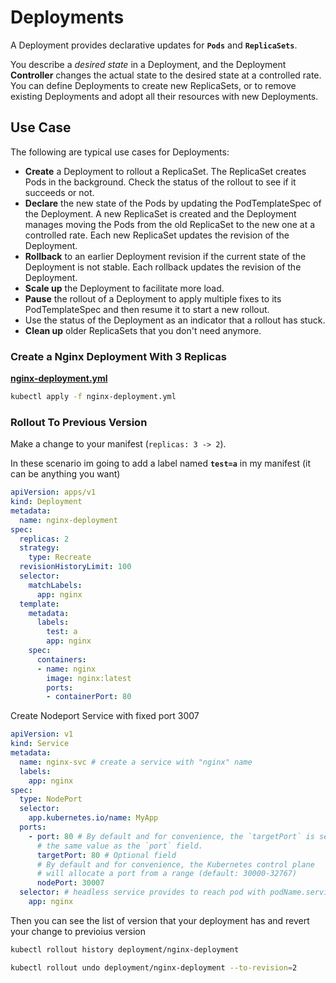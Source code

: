 # Deployments

A Deployment provides declarative updates for **`Pods`** and **`ReplicaSets`**.

You describe a *desired state* in a Deployment, and the Deployment **Controller** changes the actual state to the desired state at a controlled rate. You can define Deployments to create new ReplicaSets, or to remove existing Deployments and adopt all their resources with new Deployments.

## Use Case

The following are typical use cases for Deployments:

- **Create** a Deployment to rollout a ReplicaSet. The ReplicaSet creates Pods in the background. Check the status of the rollout to see if it succeeds or not.
- **Declare** the new state of the Pods by updating the PodTemplateSpec of the Deployment. A new ReplicaSet is created and the Deployment manages moving the Pods from the old ReplicaSet to the new one at a controlled rate. Each new ReplicaSet updates the revision of the Deployment.
- **Rollback** to an earlier Deployment revision if the current state of the Deployment is not stable. Each rollback updates the revision of the Deployment.
- **Scale up** the Deployment to facilitate more load.
- **Pause** the rollout of a Deployment to apply multiple fixes to its PodTemplateSpec and then resume it to start a new rollout.
- Use the status of the Deployment as an indicator that a rollout has stuck.
- **Clean up** older ReplicaSets that you don't need anymore.

### Create a Nginx Deployment With 3 Replicas

**[nginx-deployment.yml](/configs/deployments/nginx-deployment.yml)**

```bash
kubectl apply -f nginx-deployment.yml
```

### Rollout To Previous Version

Make a change to your manifest (`replicas: 3 -> 2`).

In these scenario im going to add a label named **`test=a`** in my manifest (it can be anything you want)

```yml
apiVersion: apps/v1
kind: Deployment
metadata:
  name: nginx-deployment
spec:
  replicas: 2
  strategy:
    type: Recreate
  revisionHistoryLimit: 100
  selector:
    matchLabels:
      app: nginx
  template:
    metadata:
      labels:
        test: a
        app: nginx
    spec:
      containers:
      - name: nginx
        image: nginx:latest
        ports:
        - containerPort: 80
```

Create Nodeport Service with fixed port 3007

```yml
apiVersion: v1
kind: Service
metadata:
  name: nginx-svc # create a service with "nginx" name
  labels:
    app: nginx
spec:
  type: NodePort
  selector:
    app.kubernetes.io/name: MyApp
  ports:
    - port: 80 # By default and for convenience, the `targetPort` is set to
      # the same value as the `port` field.
      targetPort: 80 # Optional field
      # By default and for convenience, the Kubernetes control plane
      # will allocate a port from a range (default: 30000-32767)
      nodePort: 30007
  selector: # headless service provides to reach pod with podName.serviceName
    app: nginx
```

Then you can see the list of version that your deployment has and revert your change to previoius version

```bash
kubectl rollout history deployment/nginx-deployment

kubectl rollout undo deployment/nginx-deployment --to-revision=2
```
